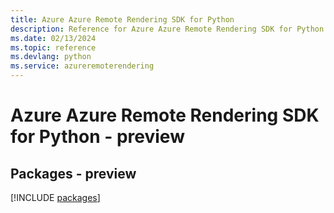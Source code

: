 ```yaml
---
title: Azure Azure Remote Rendering SDK for Python
description: Reference for Azure Azure Remote Rendering SDK for Python
ms.date: 02/13/2024
ms.topic: reference
ms.devlang: python
ms.service: azureremoterendering
---
```

# Azure Azure Remote Rendering SDK for Python - preview
## Packages - preview
[!INCLUDE [packages](azure-remote-rendering-index.md)]